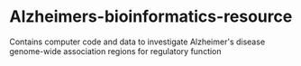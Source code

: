 # Alzheimers-bioinformatics-resource
Contains computer code and data to investigate Alzheimer's disease genome-wide association regions for regulatory function
